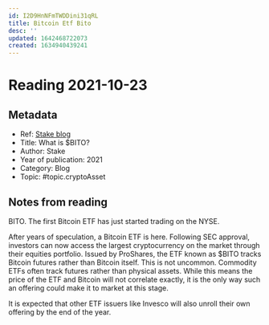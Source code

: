 ```yaml
---
id: I2D9HnNFmTWDDini31qRL
title: Bitcoin Etf Bito
desc: ''
updated: 1642468722073
created: 1634940439241
---
```

# Reading 2021-10-23

## Metadata

- Ref: [Stake blog](https://hellostake.com/au/blog/stake-updates/how-to-buy-shares-in-bitcoin-etf)
- Title: What is $BITO?
- Author: Stake
- Year of publication: 2021
- Category: Blog
- Topic: #topic.cryptoAsset

## Notes from reading

BITO. The first Bitcoin ETF has just started trading on the NYSE.

After years of speculation, a Bitcoin ETF is here. Following SEC approval, investors can now access the largest cryptocurrency on the market through their equities portfolio. Issued by ProShares, the ETF known as $BITO tracks Bitcoin futures rather than Bitcoin itself. This is not uncommon. Commodity ETFs often track futures rather than physical assets. While this means the price of the ETF and Bitcoin will not correlate exactly, it is the only way such an offering could make it to market at this stage.

It is expected that other ETF issuers like Invesco will also unroll their own offering by the end of the year.
